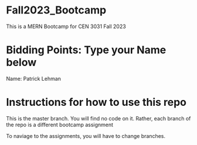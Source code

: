 # Fall2023_Bootcamp
This is a MERN Bootcamp for CEN 3031 Fall 2023

# Bidding Points: Type your Name below
Name: Patrick Lehman

# Instructions for how to use this repo
This is the master branch. You will find no code on it.
Rather, each branch of the repo is a different bootcamp assignment

To naviage to the assignments, you will have to change branches.

